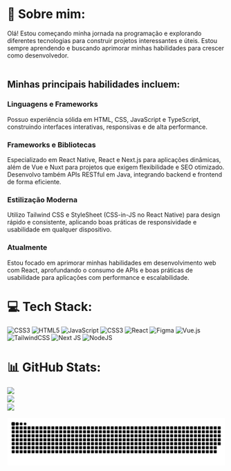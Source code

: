 # 💫 Sobre mim:
Olá! Estou começando minha jornada na programação e explorando diferentes tecnologias para construir projetos interessantes e úteis. Estou sempre aprendendo e buscando aprimorar minhas habilidades para crescer como desenvolvedor.<br><br>

## Minhas principais habilidades incluem:<br>
### Linguagens e Frameworks
Possuo experiência sólida em HTML, CSS, JavaScript e TypeScript, construindo interfaces interativas, responsivas e de alta performance.

### Frameworks e Bibliotecas
Especializado em React Native, React e Next.js para aplicações dinâmicas, além de Vue e Nuxt para projetos que exigem flexibilidade e SEO otimizado. Desenvolvo também APIs RESTful em Java, integrando backend e frontend de forma eficiente.

### Estilização Moderna
Utilizo Tailwind CSS e StyleSheet (CSS-in-JS no React Native) para design rápido e consistente, aplicando boas práticas de responsividade e usabilidade em qualquer dispositivo.

### Atualmente
Estou focado em aprimorar minhas habilidades em desenvolvimento web com React, aprofundando o consumo de APIs e boas práticas de usabilidade para aplicações com performance e escalabilidade.

# 💻 Tech Stack:
![CSS3](https://img.shields.io/badge/css3-%231572B6.svg?style=flat&logo=css3&logoColor=white) ![HTML5](https://img.shields.io/badge/html5-%23E34F26.svg?style=flat&logo=html5&logoColor=white) ![JavaScript](https://img.shields.io/badge/javascript-%23323330.svg?style=flat&logo=javascript&logoColor=%23F7DF1E) ![CSS3](https://img.shields.io/badge/css3-%231572B6.svg?style=flat&logo=css3&logoColor=white) ![React](https://img.shields.io/badge/react-%2320232a.svg?style=flat&logo=react&logoColor=%2361DAFB) ![Figma](https://img.shields.io/badge/figma-%23F24E1E.svg?style=flat&logo=figma&logoColor=white) ![Vue.js](https://img.shields.io/badge/vue.js-%2335495e.svg?style=flat&logo=vuedotjs&logoColor=%234FC08D) ![TailwindCSS](https://img.shields.io/badge/tailwindcss-%2338B2AC.svg?style=flat&logo=tailwind-css&logoColor=white) ![Next JS](https://img.shields.io/badge/Next-black?style=flat&logo=next.js&logoColor=white) ![NodeJS](https://img.shields.io/badge/node.js-6DA55F?style=flat&logo=node.js&logoColor=white)

# 📊 GitHub Stats:
![](https://github-readme-stats.vercel.app/api?username=Victor-Estrella&theme=dark&hide_border=false&include_all_commits=false&count_private=false)<br/>
![](https://github-readme-streak-stats.herokuapp.com/?user=Victor-Estrella&theme=dark&hide_border=false)<br/>
![](https://github-readme-stats.vercel.app/api/top-langs/?username=Victor-Estrella&theme=dark&hide_border=false&include_all_commits=false&count_private=false&layout=compact)

![snake gif](https://github.com/Victor-Estrella/Victor-Estrella/blob/output/github-snake-dark.svg)

